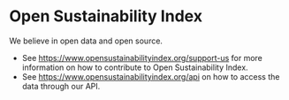 # Open Sustainability Index

We believe in open data and open source.

- See https://www.opensustainabilityindex.org/support-us for more information on how to contribute to Open Sustainability Index.
- See https://www.opensustainabilityindex.org/api on how to access the data through our API.
